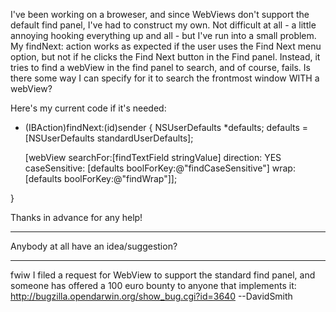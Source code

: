 

I've been working on a broweser, and since WebViews don't support the default find panel, I've had to construct my own. Not difficult at all - a little annoying hooking everything up and all - but I've run into a small problem. My findNext: action works as expected if the user uses the Find Next menu option, but not if he clicks the Find Next button in the Find panel. Instead, it tries to find a webView in the find panel to search, and of course, fails. Is there some way I can specify for it to search the frontmost window WITH a webView?

Here's my current code if it's needed:

    
- (IBAction)findNext:(id)sender
{
	NSUserDefaults *defaults;
	defaults = [NSUserDefaults standardUserDefaults];
	
	[webView searchFor:[findTextField stringValue] direction: YES caseSensitive: [defaults boolForKey:@"findCaseSensitive"] wrap: [defaults boolForKey:@"findWrap"]];

}


Thanks in advance for any help!

----

Anybody at all have an idea/suggestion?

----

fwiw I filed a request for WebView to support the standard find panel, and someone has offered a 100 euro bounty to anyone that implements it: http://bugzilla.opendarwin.org/show_bug.cgi?id=3640 --DavidSmith
